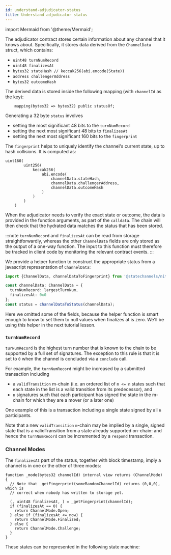 ```yaml
---
id: understand-adjudicator-status
title: Understand adjudicator status
---
```


import Mermaid from '@theme/Mermaid';

The adjudicator contract stores certain information about any channel that it knows about. Specifically, it stores data derived from the `ChannelData` struct, which contains:

- `uint48 turnNumRecord`
- `uint48 finalizesAt`
- `bytes32 stateHash // keccak256(abi.encode(State))`
- `address challengerAddress`
- `bytes32 outcomeHash`

The derived data is stored inside the following mapping (with `channelId` as the key):

```solidity
    mapping(bytes32 => bytes32) public statusOf;
```

Generating a 32 byte `status` involves

- setting the most significant 48 bits to the `turnNumRecord`
- setting the next most significant 48 bits to `finalizesAt`
- setting the next most significant 160 bits to the `fingerprint`

The `fingerprint` helps to uniquely identify the channel's current state, up to hash collisions. It is computed as:

```solidity
uint160(
        uint256(
            keccak256(
                abi.encode(
                    channelData.stateHash,
                    channelData.challengerAddress,
                    channelData.outcomeHash
                )
            )
        )
    )
```

When the adjudicator needs to verify the exact state or outcome, the data is provided in the function arguments, as part of the `calldata`. The chain will then check that the hydrated data matches the status that has been stored.

:::note
`turnNumRecord` and `finalizesAt` can be read from storage straightforwardly, whereas the other `ChannelData` fields are only stored as the output of a one-way function. The input to this function must therefore be tracked in client code by monitoring the relevant contract events.
:::

We provide a helper function to construct the appropriate status from a javascript representation of `ChannelData`:

```typescript
import {ChannelData, channelDataToFingerprint} from '@statechannels/nitro-protocol';

const channelData: ChannelData = {
  turnNumRecord: largestTurnNum,
  finalizesAt: 0x0
};
const status = channelDataToStatus(channelData);
```

Here we omitted some of the fields, because the helper function is smart enough to know to set them to null values when finalizes at is zero. We'll be using this helper in the next tutorial lesson.

### `turnNumRecord`

`turNumRecord` is the highest turn number that is known to the chain to be supported by a full set of signatures.
The exception to this rule is that it is set to `0` when the channel is concluded via a `conclude` call.

For example, the `turnNumRecord` might be increased by a submitted transaction including

- a `validTransition` m-chain (i.e. an ordered list of `m <= n` states such that each state in the list is a valid transition from its predecessor), and
- `n` signatures such that each participant has signed the state in the m-chain for which they are a mover (or a later one)

One example of this is a transaction including a single state signed by all `n` participants.

Note that a new `validTransition` `m`-chain may be implied by a single, signed state that is a validTransition from a state already supported on-chain: and hence the `turnNumRecord` can be incremented by a `respond` transaction.

### Channel Modes

The `finalizesAt` part of the status, together with block timestamp, imply a channel is in one or the other of three modes:

```solidity
function _mode(bytes32 channelId) internal view returns (ChannelMode) {
  // Note that _getFingerprint(someRandomChannelId) returns (0,0,0), which is
  // correct when nobody has written to storage yet.

  (, uint48 finalizesAt, ) = _getFingerprint(channelId);
  if (finalizesAt == 0) {
    return ChannelMode.Open;
  } else if (finalizesAt <= now) {
    return ChannelMode.Finalized;
  } else {
    return ChannelMode.Challenge;
  }
}

```

These states can be represented in the following state machine:
<Mermaid chart='
graph LR
linkStyle default interpolate basis
Open -->|challenge| Challenge
Open -->|checkpoint| Open
Open-->|conclude| Finalized
Challenge-->|challenge| Challenge
Challenge-->|respond| Open
Challenge-->|checkpoint| Open
Challenge-->|conclude| Finalized
Challenge-->|timeout| Finalized' />
